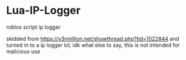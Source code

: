 # Lua-IP-Logger
roblox script ip logger

skidded from https://v3rmillion.net/showthread.php?tid=1022844 and turned in to a ip logger lol, idk what else to say, this is not intended for malicious use
